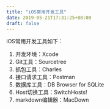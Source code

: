 ```yaml
---
title: "iOS常用开发工具"
date: 2019-05-21T17:31:25+08:00
draft: false
---
```


iOS常用开发工具如下：

1. 开发环境：Xcode
2. Git工具：Sourcetree
3. 抓包工具：Charles
4. 接口请求工具：Postman
5. 数据库工具：DB Browser for SQLite
6. Host切换工具：SwitchHosts!
7. markdown编辑器：MacDown